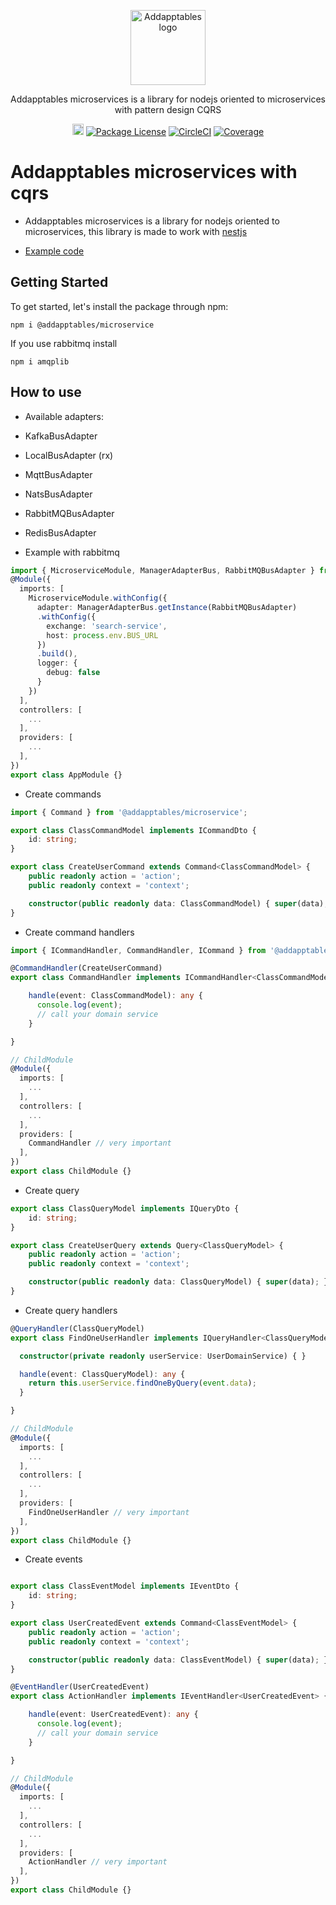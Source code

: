<p align="center">
  <a href="http://addapptables.com/admin/dashboard" target="blank"><img src="http://https://ui.addapptables.com/assets/images/logo/addaptables.svg" width="120" alt="Addapptables logo" /></a>
</p>

  <p align="center">Addapptables microservices is a library for nodejs oriented to microservices with pattern design CQRS</p>
    <p align="center">
<a href="https://badge.fury.io/js/%40addapptables%2Fmicroservice"><img src="https://badge.fury.io/js/%40addapptables%2Fmicroservice.svg" alt="npm version" height="18"></a>
<a href="http://addapptables.com/admin/dashboard" target="_blank"><img src="https://img.shields.io/npm/l/@nestjs/core.svg" alt="Package License" /></a>
<a href="https://circleci.com/gh/addapptables/miscellaneous" target="_blank"><img src="https://circleci.com/gh/addapptables/miscellaneous.svg?style=shield" alt="CircleCI" /></a>
<a href='https://coveralls.io/github/addapptables/miscellaneous?branch=master'><img src='https://coveralls.io/repos/github/addapptables/miscellaneous/badge.svg?branch=master' alt='Coverage' /></a>
</p>



# Addapptables microservices with cqrs

- Addapptables microservices is a library for nodejs oriented to microservices,
this library is made to work with [nestjs](https://docs.nestjs.com/)

- [Example code](https://github.com/addapptables/boilerplate)

## Getting Started
To get started, let's install the package through npm:

```
npm i @addapptables/microservice
```

If you use rabbitmq install
```
npm i amqplib
```

## How to use
- Available adapters:
- KafkaBusAdapter
- LocalBusAdapter (rx)
- MqttBusAdapter
- NatsBusAdapter
- RabbitMQBusAdapter
- RedisBusAdapter

- Example with rabbitmq
```typescript
import { MicroserviceModule, ManagerAdapterBus, RabbitMQBusAdapter } from '@addapptables/microservice';
@Module({
  imports: [
    MicroserviceModule.withConfig({
      adapter: ManagerAdapterBus.getInstance(RabbitMQBusAdapter)
      .withConfig({
        exchange: 'search-service',
        host: process.env.BUS_URL
      })
      .build(),
      logger: {
        debug: false
      }
    })
  ],
  controllers: [
    ...
  ],
  providers: [
    ...
  ],
})
export class AppModule {}
```

- Create commands

```typescript
import { Command } from '@addapptables/microservice';

export class ClassCommandModel implements ICommandDto {
    id: string;
}

export class CreateUserCommand extends Command<ClassCommandModel> {
    public readonly action = 'action';
    public readonly context = 'context';

    constructor(public readonly data: ClassCommandModel) { super(data); }
}
```

- Create command handlers
```typescript
import { ICommandHandler, CommandHandler, ICommand } from '@addapptables/cqrs';

@CommandHandler(CreateUserCommand)
export class CommandHandler implements ICommandHandler<ClassCommandModel> {

    handle(event: ClassCommandModel): any {
      console.log(event);
      // call your domain service
    }

}

// ChildModule
@Module({
  imports: [
    ...
  ],
  controllers: [
    ...
  ],
  providers: [
    CommandHandler // very important
  ],
})
export class ChildModule {}
```

- Create query

```typescript
export class ClassQueryModel implements IQueryDto {
    id: string;
}

export class CreateUserQuery extends Query<ClassQueryModel> {
    public readonly action = 'action';
    public readonly context = 'context';

    constructor(public readonly data: ClassQueryModel) { super(data); }
}
```

- Create query handlers
```typescript
@QueryHandler(ClassQueryModel)
export class FindOneUserHandler implements IQueryHandler<ClassQueryModel> {

  constructor(private readonly userService: UserDomainService) { }

  handle(event: ClassQueryModel): any {
    return this.userService.findOneByQuery(event.data);
  }

}

// ChildModule
@Module({
  imports: [
    ...
  ],
  controllers: [
    ...
  ],
  providers: [
    FindOneUserHandler // very important
  ],
})
export class ChildModule {}
```

- Create events

```typescript

export class ClassEventModel implements IEventDto {
    id: string;
}

export class UserCreatedEvent extends Command<ClassEventModel> {
    public readonly action = 'action';
    public readonly context = 'context';

    constructor(public readonly data: ClassEventModel) { super(data); }
}
```

```typescript
@EventHandler(UserCreatedEvent)
export class ActionHandler implements IEventHandler<UserCreatedEvent> {

    handle(event: UserCreatedEvent): any {
      console.log(event);
      // call your domain service
    }

}

// ChildModule
@Module({
  imports: [
    ...
  ],
  controllers: [
    ...
  ],
  providers: [
    ActionHandler // very important
  ],
})
export class ChildModule {}
```


